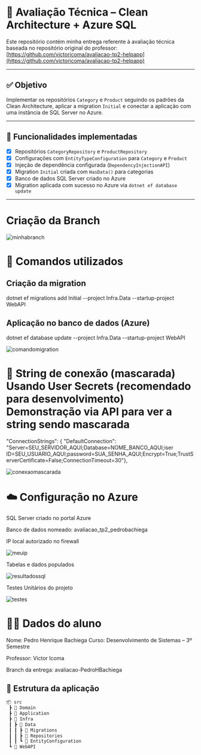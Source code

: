 # 📘 Avaliação Técnica – Clean Architecture + Azure SQL

Este repositório contém minha entrega referente à avaliação técnica baseada no repositório original do professor:  
[https://github.com/victoricoma/avaliacao-tp2-helpapp](https://github.com/victoricoma/avaliacao-tp2-helpapp)

---

## ✅ Objetivo

Implementar os repositórios `Category` e `Product` seguindo os padrões da Clean Architecture, aplicar a migration `Initial` e conectar a aplicação com uma instância de SQL Server no Azure.

---

## 🚀 Funcionalidades implementadas

- [x] Repositórios `CategoryRepository` e `ProductRepository`
- [x] Configurações com `EntityTypeConfiguration` para `Category` e `Product`
- [x] Injeção de dependência configurada (`DependencyInjectionAPI`)
- [x] Migration `Initial` criada com `HasData()` para categorias
- [x] Banco de dados SQL Server criado no Azure
- [x] Migration aplicada com sucesso no Azure via `dotnet ef database update`

---

# Criação da Branch

![minhabranch](https://github.com/user-attachments/assets/b109a744-8253-4d8c-b987-85d312e97035)


# 🔧 Comandos utilizados
## Criação da migration
dotnet ef migrations add Initial --project Infra.Data --startup-project WebAPI

## Aplicação no banco de dados (Azure)
dotnet ef database update --project Infra.Data --startup-project WebAPI

![comandomigration](https://github.com/user-attachments/assets/ab4bde1a-f3c1-4936-b607-db4190a6ed60)


# 🔗 String de conexão (mascarada)  Usando User Secrets (recomendado para desenvolvimento) Demonstração via API para ver a string sendo mascarada

  "ConnectionStrings": {
    "DefaultConnection": "Server=SEU_SERVIDOR_AQUI;Database=NOME_BANCO_AQUI;iser ID=SEU_USUARIO_AQUI;password=SUA_SENHA_AQUI;Encrypt=True;TrustServerCertificate=False;ConnectionTimeout=30"},
    
![conexaomascarada](https://github.com/user-attachments/assets/35835852-dd03-4df6-bb6c-a722799cd010)

# ☁️ Configuração no Azure
SQL Server criado no portal Azure

Banco de dados nomeado: avaliacao_tp2_pedrobachiega

IP local autorizado no firewall

![meuip](https://github.com/user-attachments/assets/1dc4b695-3519-4b1f-b6f4-3b3a0944fbdd)


Tabelas e dados populados

![resultadossql](https://github.com/user-attachments/assets/5cfbe988-bb5c-4fef-a5f6-56c02026ced6)


Testes Unitários do projeto

![testes](https://github.com/user-attachments/assets/0b2d10a8-fb85-4443-a1dc-7398891a4a0d)


# 👨‍💻 Dados do aluno
Nome: Pedro Henrique Bachiega
Curso: Desenvolvimento de Sistemas – 3º Semestre

Professor: Victor Icoma

Branch da entrega: avaliacao-PedroHBachiega

## 🧱 Estrutura da aplicação

```bash
📦 src
 ┣ 📂 Domain
 ┣ 📂 Application
 ┣ 📂 Infra
 ┃ ┣ 📂 Data
 ┃ ┃ ┣ 📂 Migrations
 ┃ ┃ ┣ 📂 Repositories
 ┃ ┃ ┗ 📂 EntityConfiguration
 ┗ 📂 WebAPI

